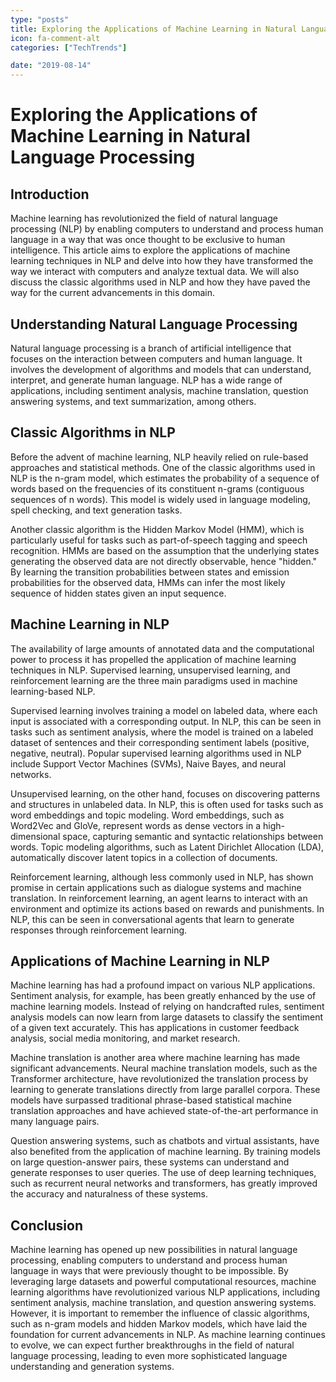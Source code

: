 ```yaml
---
type: "posts"
title: Exploring the Applications of Machine Learning in Natural Language Processing
icon: fa-comment-alt
categories: ["TechTrends"]

date: "2019-08-14"
---
```




# Exploring the Applications of Machine Learning in Natural Language Processing

## Introduction

Machine learning has revolutionized the field of natural language processing (NLP) by enabling computers to understand and process human language in a way that was once thought to be exclusive to human intelligence. This article aims to explore the applications of machine learning techniques in NLP and delve into how they have transformed the way we interact with computers and analyze textual data. We will also discuss the classic algorithms used in NLP and how they have paved the way for the current advancements in this domain.

## Understanding Natural Language Processing

Natural language processing is a branch of artificial intelligence that focuses on the interaction between computers and human language. It involves the development of algorithms and models that can understand, interpret, and generate human language. NLP has a wide range of applications, including sentiment analysis, machine translation, question answering systems, and text summarization, among others.

## Classic Algorithms in NLP

Before the advent of machine learning, NLP heavily relied on rule-based approaches and statistical methods. One of the classic algorithms used in NLP is the n-gram model, which estimates the probability of a sequence of words based on the frequencies of its constituent n-grams (contiguous sequences of n words). This model is widely used in language modeling, spell checking, and text generation tasks.

Another classic algorithm is the Hidden Markov Model (HMM), which is particularly useful for tasks such as part-of-speech tagging and speech recognition. HMMs are based on the assumption that the underlying states generating the observed data are not directly observable, hence "hidden." By learning the transition probabilities between states and emission probabilities for the observed data, HMMs can infer the most likely sequence of hidden states given an input sequence.

## Machine Learning in NLP

The availability of large amounts of annotated data and the computational power to process it has propelled the application of machine learning techniques in NLP. Supervised learning, unsupervised learning, and reinforcement learning are the three main paradigms used in machine learning-based NLP.

Supervised learning involves training a model on labeled data, where each input is associated with a corresponding output. In NLP, this can be seen in tasks such as sentiment analysis, where the model is trained on a labeled dataset of sentences and their corresponding sentiment labels (positive, negative, neutral). Popular supervised learning algorithms used in NLP include Support Vector Machines (SVMs), Naive Bayes, and neural networks.

Unsupervised learning, on the other hand, focuses on discovering patterns and structures in unlabeled data. In NLP, this is often used for tasks such as word embeddings and topic modeling. Word embeddings, such as Word2Vec and GloVe, represent words as dense vectors in a high-dimensional space, capturing semantic and syntactic relationships between words. Topic modeling algorithms, such as Latent Dirichlet Allocation (LDA), automatically discover latent topics in a collection of documents.

Reinforcement learning, although less commonly used in NLP, has shown promise in certain applications such as dialogue systems and machine translation. In reinforcement learning, an agent learns to interact with an environment and optimize its actions based on rewards and punishments. In NLP, this can be seen in conversational agents that learn to generate responses through reinforcement learning.

## Applications of Machine Learning in NLP

Machine learning has had a profound impact on various NLP applications. Sentiment analysis, for example, has been greatly enhanced by the use of machine learning models. Instead of relying on handcrafted rules, sentiment analysis models can now learn from large datasets to classify the sentiment of a given text accurately. This has applications in customer feedback analysis, social media monitoring, and market research.

Machine translation is another area where machine learning has made significant advancements. Neural machine translation models, such as the Transformer architecture, have revolutionized the translation process by learning to generate translations directly from large parallel corpora. These models have surpassed traditional phrase-based statistical machine translation approaches and have achieved state-of-the-art performance in many language pairs.

Question answering systems, such as chatbots and virtual assistants, have also benefited from the application of machine learning. By training models on large question-answer pairs, these systems can understand and generate responses to user queries. The use of deep learning techniques, such as recurrent neural networks and transformers, has greatly improved the accuracy and naturalness of these systems.

## Conclusion

Machine learning has opened up new possibilities in natural language processing, enabling computers to understand and process human language in ways that were previously thought to be impossible. By leveraging large datasets and powerful computational resources, machine learning algorithms have revolutionized various NLP applications, including sentiment analysis, machine translation, and question answering systems. However, it is important to remember the influence of classic algorithms, such as n-gram models and hidden Markov models, which have laid the foundation for current advancements in NLP. As machine learning continues to evolve, we can expect further breakthroughs in the field of natural language processing, leading to even more sophisticated language understanding and generation systems.
